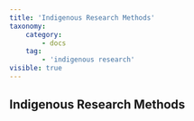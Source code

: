 ```yaml
---
title: 'Indigenous Research Methods'
taxonomy:
    category:
        - docs
    tag:
        - 'indigenous research'
visible: true
---
```


## Indigenous Research Methods
